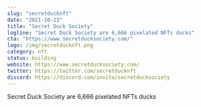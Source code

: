 ```yaml
---
slug: "secretducknft"
date: "2021-10-23"
title: "Secret Duck Society"
logline: "Secret Duck Society are 6,666 pixelated NFTs ducks"
cta: "https://www.secretducksociety.com/"
logo: /img/secretducknft.png
category: nft
status: building
website: https://www.secretducksociety.com/
twitter: https://twitter.com/secretducknft
discord: https://discord.com/invite/secretducksociety
---
```


Secret Duck Society are 6,666 pixelated NFTs ducks
 